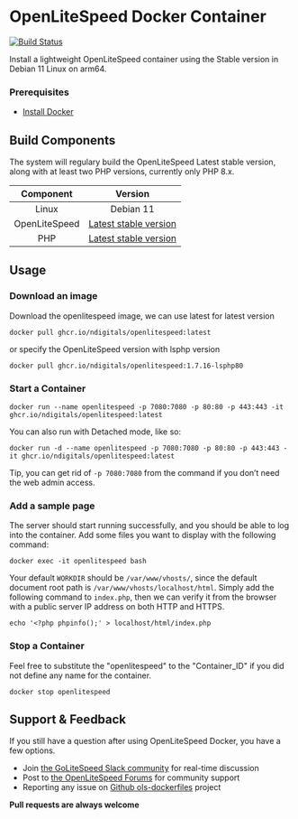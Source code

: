 # OpenLiteSpeed Docker Container
[![Build Status](https://github.com/ndigitals/ols-dockerfiles/workflows/docker-build/badge.svg)](https://github.com/ndigitals/ols-dockerfiles/actions/new)

Install a lightweight OpenLiteSpeed container using the Stable version in Debian 11 Linux on arm64.

### Prerequisites
*  [Install Docker](https://www.docker.com/)

## Build Components
The system will regulary build the OpenLiteSpeed Latest stable version, along with at least two PHP versions, currently only PHP 8.x.

|Component|Version|
| :-------------: | :-------------: |
|Linux|Debian 11|
|OpenLiteSpeed|[Latest stable version](https://openlitespeed.org/release-log/version-1-7-x)|
|PHP|[Latest stable version](https://www.php.net/downloads)|

## Usage
### Download an image
Download the openlitespeed image, we can use latest for latest version
```
docker pull ghcr.io/ndigitals/openlitespeed:latest
```
or specify the OpenLiteSpeed version with lsphp version
```
docker pull ghcr.io/ndigitals/openlitespeed:1.7.16-lsphp80
```
### Start a Container
```
docker run --name openlitespeed -p 7080:7080 -p 80:80 -p 443:443 -it ghcr.io/ndigitals/openlitespeed:latest
```
You can also run with Detached mode, like so:
```
docker run -d --name openlitespeed -p 7080:7080 -p 80:80 -p 443:443 -it ghcr.io/ndigitals/openlitespeed:latest
```
Tip, you can get rid of `-p 7080:7080` from the command if you don’t need the web admin access.  

### Add a sample page
The server should start running successfully, and you should be able to log into the container. Add some files you want to display with the following command:
```
docker exec -it openlitespeed bash
```
Your default `WORKDIR` should be `/var/www/vhosts/`, since the default document root path is `/var/www/vhosts/localhost/html`. Simply add the following command to `index.php`, then we can verify it from the browser with a public server IP address on both HTTP and HTTPS. 
```
echo '<?php phpinfo();' > localhost/html/index.php
```

### Stop a Container
Feel free to substitute the "openlitespeed" to the "Container_ID" if you did not define any name for the container.
```
docker stop openlitespeed
```

## Support & Feedback
If you still have a question after using OpenLiteSpeed Docker, you have a few options.
* Join [the GoLiteSpeed Slack community](https://litespeedtech.com/slack) for real-time discussion
* Post to [the OpenLiteSpeed Forums](https://forum.openlitespeed.org/) for community support
* Reporting any issue on [Github ols-dockerfiles](https://github.com/ndigitals/ols-dockerfiles/issues) project

**Pull requests are always welcome** 
